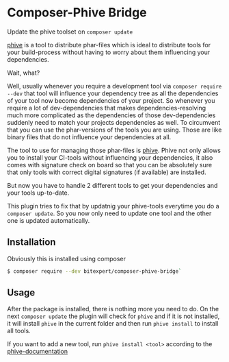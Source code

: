 # Composer-Phive Bridge

Update the phive toolset on `composer update`

[phive](https://phar.io) is a tool to distribute phar-files which is ideal to distribute tools for your
build-process without having to worry about them influencing your dependencies.

Wait, what?

Well, usually whenever you require a development tool via `composer require --dev` that tool will influence your
dependency tree as all the dependencies of your tool now become dependencies of your project. So whenever you
require a lot of dev-dependencies that makes dependencies-resolving much more complicated as the dependencies of
those dev-dependencies suddenly need to match your projects dependencies as well. To circumvent that you can use
the phar-versions of the tools you are using. Those are like binary files that do not influence your dependencies
at all.

The tool to use for managing those phar-files is [phive](https://phar.io). Phive not only allows you to install
your CI-tools without influencing your dependencies, it also comes with signature check on board so that you can be
absolutely sure that only tools with correct digital signatures (if available) are installed.

But now you have to handle 2 different tools to get your dependencies and your tools up-to-date.

This plugin tries to fix that by updatnig your phive-tools everytime you do a `composer update`. So you now
only need to update one tool and the other one is updated automatically.

## Installation

Obviously this is installed using composer

```bash
$ composer require --dev bitexpert/composer-phive-bridge`
```

## Usage

After the package is installed, there is nothing more you need to do. On the next `composer update` the plugin
will check for `phive` and if it is not installed, it will install `phive` in the current folder and then run
`phive install` to install all tools.

If you want to add a new tool, run `phive install <tool>` according to the [phive-documentation](https://phar.io)
